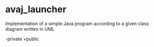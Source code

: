 # avaj_launcher
Implementation of a simple Java program according to a given class diagram written in UML


-private
+public
